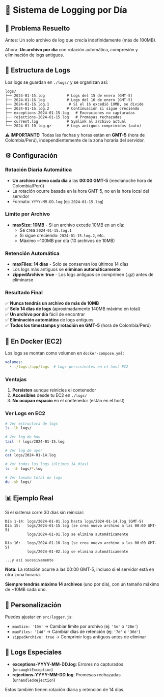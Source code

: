 # 📝 Sistema de Logging por Día

## 🎯 Problema Resuelto

Antes: Un solo archivo de log que crecía indefinidamente (más de 100MB).

Ahora: **Un archivo por día** con rotación automática, compresión y eliminación de logs antiguos.

## 📁 Estructura de Logs

Los logs se guardan en `./logs/` y se organizan así:

```
logs/
├── 2024-01-15.log          # Logs del 15 de enero (GMT-5)
├── 2024-01-16.log          # Logs del 16 de enero (GMT-5)
├── 2024-01-16.log.1         # Si el 16 excedió 10MB, se divide
├── 2024-01-16.log.2        # Continuación si sigue creciendo
├── exceptions-2024-01-15.log   # Excepciones no capturadas
├── rejections-2024-01-15.log   # Promesas rechazadas
├── current.log             # Symlink al archivo actual
└── 2024-01-10.log.gz       # Logs antiguos comprimidos (auto)
```

**⚠️ IMPORTANTE:** Todas las fechas y horas están en **GMT-5** (hora de Colombia/Perú), independientemente de la zona horaria del servidor.

## ⚙️ Configuración

### Rotación Diaria Automática

- **Un archivo nuevo cada día** a las **00:00 GMT-5** (medianoche hora de Colombia/Perú)
- La rotación ocurre basada en la hora GMT-5, no en la hora local del servidor
- Formato: `YYYY-MM-DD.log` (ej: `2024-01-15.log`)

### Límite por Archivo

- **maxSize: 10MB** - Si un archivo excede 10MB en un día:
  - Se crea `2024-01-15.log.1`
  - Si sigue creciendo: `2024-01-15.log.2`, etc.
  - Máximo ~100MB por día (10 archivos de 10MB)

### Retención Automática

- **maxFiles: 14 días** - Solo se conservan los últimos 14 días
- Los logs más antiguos se **eliminan automáticamente**
- **zippedArchive: true** - Los logs antiguos se comprimen (.gz) antes de eliminarse

### Resultado Final

✅ **Nunca tendrás un archivo de más de 10MB**  
✅ **Solo 14 días de logs** (aproximadamente 140MB máximo en total)  
✅ **Un archivo por día** fácil de encontrar  
✅ **Eliminación automática** de logs antiguos  
✅ **Todos los timestamps y rotación en GMT-5** (hora de Colombia/Perú)  

## 🐳 En Docker (EC2)

Los logs se montan como volumen en `docker-compose.yml`:

```yaml
volumes:
  - ./logs:/app/logs  # Logs persistentes en el host EC2
```

### Ventajas

1. **Persisten** aunque reinicies el contenedor
2. **Accesibles** desde tu EC2 en `./logs/`
3. **No ocupan espacio** en el contenedor (están en el host)

### Ver Logs en EC2

```bash
# Ver estructura de logs
ls -lh logs/

# Ver log de hoy
tail -f logs/2024-01-15.log

# Ver log de ayer
cat logs/2024-01-14.log

# Ver todos los logs (últimos 14 días)
ls -lh logs/*.log

# Ver tamaño total de logs
du -sh logs/
```

## 📊 Ejemplo Real

Si el sistema corre 30 días sin reiniciar:

```
Día 1-14: logs/2024-01-01.log hasta logs/2024-01-14.log (GMT-5)
Día 15:   logs/2024-01-15.log (se crea nuevo archivo a las 00:00 GMT-5)
          logs/2024-01-01.log se elimina automáticamente

Día 16:   logs/2024-01-16.log (se crea nuevo archivo a las 00:00 GMT-5)
          logs/2024-01-02.log se elimina automáticamente
          
...y así sucesivamente
```

**Nota:** La rotación ocurre a las 00:00 GMT-5, incluso si el servidor está en otra zona horaria.

**Siempre tendrás máximo 14 archivos** (uno por día), con un tamaño máximo de ~10MB cada uno.

## 🔧 Personalización

Puedes ajustar en `src/logger.js`:

- `maxSize: '10m'` → Cambiar límite por archivo (ej: `'5m'` o `'20m'`)
- `maxFiles: '14d'` → Cambiar días de retención (ej: `'7d'` o `'30d'`)
- `zippedArchive: true` → Comprimir logs antiguos antes de eliminar

## 🚨 Logs Especiales

- **exceptions-YYYY-MM-DD.log**: Errores no capturados (`uncaughtException`)
- **rejections-YYYY-MM-DD.log**: Promesas rechazadas (`unhandledRejection`)

Estos también tienen rotación diaria y retención de 14 días.

